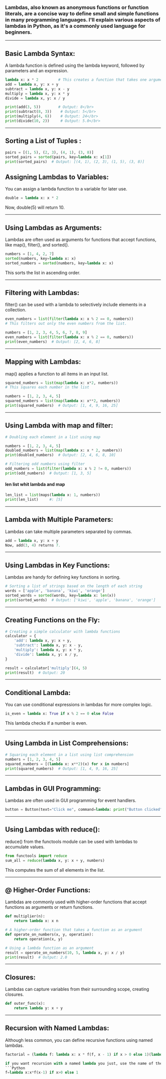 ### Lambdas, also known as anonymous functions or function literals, are a concise way to define small and simple functions in many programming languages. I'll explain various aspects of lambdas in Python, as it's a commonly used language for beginners.
____________________
## Basic Lambda Syntax:

A lambda function is defined using the lambda keyword, followed by parameters and an expression.
```Python
lambda x: x * 2         # This creates a function that takes one argument x and returns x * 2.
add = lambda x, y: x + y
subtract = lambda x, y: x - y
multiply = lambda x, y: x * y
divide = lambda x, y: x / y

print(add(3, 5))        # Output: 8</br>
print(subtract(8, 3))    # Output: 5</br>
print(multiply(4, 6))    # Output: 24</br>
print(divide(10, 2))     # Output: 5.0</br>
```
____________________
## Sorting a List of Tuples :
```Python
pairs = [(1, 5), (2, 3), (4, 1), (3, 8)]
sorted_pairs = sorted(pairs, key=lambda x: x[1])
print(sorted_pairs)  # Output: [(4, 1), (2, 3), (1, 5), (3, 8)]
```

## Assigning Lambdas to Variables:
You can assign a lambda function to a variable for later use.
```Python
double = lambda x: x * 2
```
Now, double(5) will return 10.
____________________
## Using Lambdas as Arguments:
Lambdas are often used as arguments for functions that accept functions, like map(), filter(), and sorted().
```Python
numbers = [1, 4, 2, 7]
sorted(numbers, key=lambda x: x)
sorted_numbers = sorted(numbers, key=lambda x: x)
```
This sorts the list in ascending order.

____________________
## Filtering with Lambdas:
filter() can be used with a lambda to selectively include elements in a collection.
```Python
even_numbers = list(filter(lambda x: x % 2 == 0, numbers)) 
# This filters out only the even numbers from the list.
```
```Python
numbers = [1, 2, 3, 4, 5, 6, 7, 8, 9]
even_numbers = list(filter(lambda x: x % 2 == 0, numbers))
print(even_numbers)  # Output: [2, 4, 6, 8]
```
____________________
## Mapping with Lambdas:
map() applies a function to all items in an input list.

```Python
squared_numbers = list(map(lambda x: x*2, numbers))
# This squares each number in the list
```
```Python
numbers = [1, 2, 3, 4, 5]
squared_numbers = list(map(lambda x: x**2, numbers))
print(squared_numbers)  # Output: [1, 4, 9, 16, 25]
```
____________________
## Using Lambda with map and filter:
```Python
# Doubling each element in a list using map

numbers = [1, 2, 3, 4, 5]
doubled_numbers = list(map(lambda x: x * 2, numbers))
print(doubled_numbers)  # Output: [2, 4, 6, 8, 10]

# Filtering odd numbers using filter
odd_numbers = list(filter(lambda x: x % 2 != 0, numbers))
print(odd_numbers)  # Output: [1, 3, 5]
```
#### len list whit lambda and map
```Python
len_list = list(maps(lambda x: 1, numbers))
print(len_list)     #: [5]
```
____________________
## Lambda with Multiple Parameters:
Lambdas can take multiple parameters separated by commas.
```Python
add = lambda x, y: x + y
Now, add(3, 4) returns 7.
```
____________________
## Using Lambdas in Key Functions:
Lambdas are handy for defining key functions in sorting.
```Python
# Sorting a list of strings based on the length of each string
words = ['apple', 'banana', 'kiwi', 'orange']
sorted_words = sorted(words, key=lambda x: len(x))
print(sorted_words)  # Output: ['kiwi', 'apple', 'banana', 'orange']
```
____________________
## Creating Functions on the Fly:
```Python
# Creating a simple calculator with lambda functions
calculator = {
    'add': lambda x, y: x + y,
    'subtract': lambda x, y: x - y,
    'multiply': lambda x, y: x * y,
    'divide': lambda x, y: x / y,
}

result = calculator['multiply'](4, 5)
print(result)  # Output: 20
```
____________________
## Conditional Lambda:
You can use conditional expressions in lambdas for more complex logic.
```Python
is_even = lambda x: True if x % 2 == 0 else False
```
This lambda checks if a number is even.
____________________
## Using Lambda in List Comprehensions:
```Python
# Squaring each element in a list using list comprehension
numbers = [1, 2, 3, 4, 5]
squared_numbers = [(lambda x: x**2)(x) for x in numbers]
print(squared_numbers)  # Output: [1, 4, 9, 16, 25]
```
____________________
## Lambdas in GUI Programming:
Lambdas are often used in GUI programming for event handlers.
```Python
button = Button(text="Click me", command=lambda: print("Button clicked"))
```
____________________
## Using Lambdas with reduce():
reduce() from the functools module can be used with lambdas to accumulate values.

```Python
from functools import reduce
sum_all = reduce(lambda x, y: x + y, numbers)
```
This computes the sum of all elements in the list.
____________________
## @ Higher-Order Functions:
Lambdas are commonly used with higher-order functions that accept functions as arguments or return functions.

```Python
def multiplier(n):
    return lambda x: x n
```
```Python
# A higher-order function that takes a function as an argument
def operate_on_numbers(x, y, operation):
    return operation(x, y)

# Using a lambda function as an argument
result = operate_on_numbers(10, 5, lambda x, y: x / y)
print(result)  # Output: 2.0
```
____________________
## Closures:
Lambdas can capture variables from their surrounding scope, creating closures.

```Python
def outer_func(x):
    return lambda y: x + y
```
____________________
## Recursion with Named Lambdas:
Although less common, you can define recursive functions using named lambdas.

```Python
factorial = (lambda f: lambda x: x * f(f, x - 1) if x > 0 else 1)(lambda f, x: x * f(f, x - 1) if x > 0 else 1)

if you want recursion with a named lambda you just, use the name of the function right in it:
```Python
f=lambda x:x*f(x-1) if x>0 else 1
```

